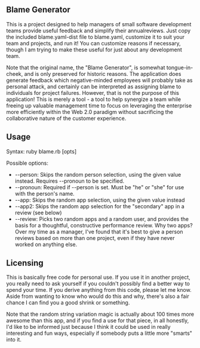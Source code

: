 Blame Generator
---------------

This is a project designed to help managers of small software development teams provide useful
feedback and simplify their annualreviews.  Just copy the included blame.yaml-dist file to
blame.yaml, customize it to suit your team and projects, and run it!  You can customize reasons
if necessary, though I am trying to make these useful for just about any development team.

Note that the original name, the "Blame Generator", is somewhat tongue-in-cheek, and is only
preserved for historic reasons.  The application does generate feedback which negative-minded
employees will probably take as personal attack, and certainly can be interpreted as assigning
blame to individuals for project failures.  However, that is not the purpose of this application!
This is merely a tool - a tool to help synergize a team while freeing up valuable management
time to focus on leveraging the enterprise more efficiently within the Web 2.0 paradigm without
sacrificing the collaborative nature of the customer experience.

Usage
-----

Syntax:
    ruby blame.rb [opts]

Possible options:

* --person: Skips the random person selection, using the given value instead.  Requires --pronoun
  to be specified.
* --pronoun: Required if --person is set.  Must be "he" or "she" for use with the person's name.
* --app: Skips the random app selection, using the given value instead
* --app2: Skips the random app selection for the "secondary" app in a review (see below)
* --review: Picks two random apps and a random user, and provides the basis for a thoughtful,
  constructive performance review.  Why two apps?  Over my time as a manager, I've found that
  it's best to give a person reviews based on more than one project, even if they have never
  worked on anything else.

Licensing
---------

This is basically free code for personal use.  If you use it in another project, you really need
to ask yourself if you couldn't possibly find a better way to spend your time.  If you derive
anything from this code, please let me know.  Aside from wanting to know who would do this and why,
there's also a fair chance I can find you a good shrink or something.

Note that the random string variation magic is actually about 100 times more awesome than this app,
and if you find a use for that piece, in all honestly, I'd like to be informed just because I think
it could be used in really interesting and fun ways, especially if somebody puts a little more
"smarts" into it.
